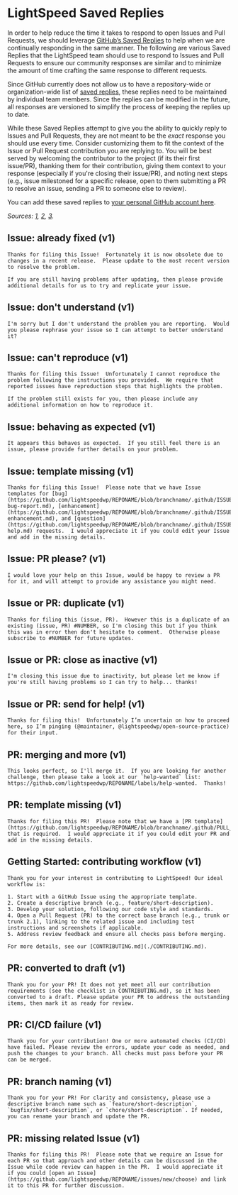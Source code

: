 # LightSpeed Saved Replies

In order to help reduce the time it takes to respond to open Issues and Pull Requests, we should leverage [GitHub’s Saved Replies](https://help.github.com/en/articles/about-saved-replies) to help when we are continually responding in the same manner.  The following are various Saved Replies that the LightSpeed team should use to respond to Issues and Pull Requests to ensure our community responses are similar and to minimize the amount of time crafting the same response to different requests.

Since GitHub currently does not allow us to have a repository-wide or organization-wide list of [saved replies](https://help.github.com/articles/working-with-saved-replies/), these replies need to be maintained by individual team members.  Since the replies can be modified in the future, all responses are versioned to simplify the process of keeping the replies up to date.

While these Saved Replies attempt to give you the ability to quickly reply to Issues and Pull Requests, they are not meant to be the _exact_ response you should use every time.  Consider customizing them to fit the context of the Issue or Pull Request contribution you are replying to.  You will be best served by welcoming the contributor to the project (if its their first issue/PR), thanking them for their contribution, giving them context to your response (especially if you're closing their issue/PR), and noting next steps (e.g., issue milestoned for a specific release, open to them submitting a PR to resolve an issue, sending a PR to someone else to review).

You can add these saved replies to [your personal GitHub account here](https://github.com/settings/replies).

_Sources: [1](https://github.com/angular/angular/blob/master/docs/SAVED_REPLIES.md), [2](https://github.com/angular/angular-cli/blob/master/.github/SAVED_REPLIES.md), [3](https://github.com/prometheus/docs/blob/master/snippets/saved_replies.md)._

## Issue: already fixed (v1)
```
Thanks for filing this Issue!  Fortunately it is now obsolete due to changes in a recent release.  Please update to the most recent version to resolve the problem.

If you are still having problems after updating, then please provide additional details for us to try and replicate your issue.
```

## Issue: don't understand (v1)
```
I'm sorry but I don't understand the problem you are reporting.  Would you please rephrase your issue so I can attempt to better understand it?
```

## Issue: can't reproduce (v1)
```
Thanks for filing this Issue!  Unfortunately I cannot reproduce the problem following the instructions you provided.  We require that reported issues have reproduction steps that highlights the problem.

If the problem still exists for you, then please include any additional information on how to reproduce it.
```

## Issue: behaving as expected (v1)
```
It appears this behaves as expected.  If you still feel there is an issue, please provide further details on your problem.
```

## Issue: template missing (v1)
```
Thanks for filing this Issue!  Please note that we have Issue templates for [bug](https://github.com/lightspeedwp/REPONAME/blob/branchname/.github/ISSUE_TEMPLATE/1-bug-report.md), [enhancement](https://github.com/lightspeedwp/REPONAME/blob/branchname/.github/ISSUE_TEMPLATE/2-enhancement.md), and [question](https://github.com/lightspeedwp/REPONAME/blob/branchname/.github/ISSUE_TEMPLATE/3-help.md) requests.  I would appreciate it if you could edit your Issue and add in the missing details.
```

## Issue: PR please? (v1)
```
I would love your help on this Issue, would be happy to review a PR for it, and will attempt to provide any assistance you might need.
```

## Issue or PR: duplicate (v1)
```
Thanks for filing this (issue, PR).  However this is a duplicate of an existing (issue, PR) #NUMBER, so I'm closing this but if you think this was in error then don't hesitate to comment.  Otherwise please subscribe to #NUMBER for future updates.
```

## Issue or PR: close as inactive (v1)
```
I'm closing this issue due to inactivity, but please let me know if you're still having problems so I can try to help... thanks!
```

## Issue or PR: send for help! (v1)
```
Thanks for filing this!  Unfortunately I’m uncertain on how to proceed here, so I’m pinging (@maintainer, @lightspeedwp/open-source-practice) for their input.
```

## PR: merging and more (v1)
```
This looks perfect, so I'll merge it.  If you are looking for another challenge, then please take a look at our `help-wanted` list: https://github.com/lightspeedwp/REPONAME/labels/help-wanted.  Thanks!
```

## PR: template missing (v1)
```
Thanks for filing this PR!  Please note that we have a [PR template](https://github.com/lightspeedwp/REPONAME/blob/branchname/.github/PULL_REQUEST_TEMPLATE.md) that is required.  I would appreciate it if you could edit your PR and add in the missing details.
```


## Getting Started: contributing workflow (v1)
```
Thank you for your interest in contributing to LightSpeed! Our ideal workflow is:

1. Start with a GitHub Issue using the appropriate template.
2. Create a descriptive branch (e.g., feature/short-description).
3. Develop your solution, following our code style and standards.
4. Open a Pull Request (PR) to the correct base branch (e.g., trunk or trunk 2.1), linking to the related issue and including test instructions and screenshots if applicable.
5. Address review feedback and ensure all checks pass before merging.

For more details, see our [CONTRIBUTING.md](./CONTRIBUTING.md).
```

## PR: converted to draft (v1)
```
Thank you for your PR! It does not yet meet all our contribution requirements (see the checklist in CONTRIBUTING.md), so it has been converted to a draft. Please update your PR to address the outstanding items, then mark it as ready for review.
```

## PR: CI/CD failure (v1)
```
Thank you for your contribution! One or more automated checks (CI/CD) have failed. Please review the errors, update your code as needed, and push the changes to your branch. All checks must pass before your PR can be merged.
```

## PR: branch naming (v1)
```
Thank you for your PR! For clarity and consistency, please use a descriptive branch name such as `feature/short-description`, `bugfix/short-description`, or `chore/short-description`. If needed, you can rename your branch and update the PR.
```

## PR: missing related Issue (v1)
```
Thanks for filing this PR!  Please note that we require an Issue for each PR so that approach and other details can be discussed in the Issue while code review can happen in the PR.  I would appreciate it if you could [open an Issue](https://github.com/lightspeedwp/REPONAME/issues/new/choose) and link it to this PR for further discussion.
```

